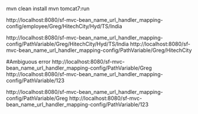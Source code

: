 mvn clean install
mvn tomcat7:run

http://localhost:8080/sf-mvc-bean_name_url_handler_mapping-config/employee/Greg/HitechCity/Hyd/TS/India

http://localhost:8080/sf-mvc-bean_name_url_handler_mapping-config/PathVariable/Greg/HitechCity/Hyd/TS/India
http://localhost:8080/sf-mvc-bean_name_url_handler_mapping-config/PathVariable/Greg/HitechCity

#Ambiguous error
http://localhost:8080/sf-mvc-bean_name_url_handler_mapping-config/PathVariable/Greg
http://localhost:8080/sf-mvc-bean_name_url_handler_mapping-config/PathVariable/123

http://localhost:8080/sf-mvc-bean_name_url_handler_mapping-config/PathVariable/Greg
http://localhost:8080/sf-mvc-bean_name_url_handler_mapping-config/PathVariable/123